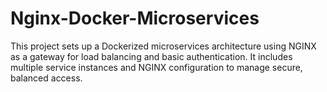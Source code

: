 # Nginx-Docker-Microservices
This project sets up a Dockerized microservices architecture using NGINX as a gateway for load balancing and basic authentication. It includes multiple service instances and NGINX configuration to manage secure, balanced access.
